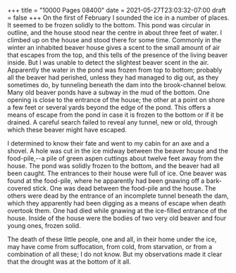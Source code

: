 +++
title = "10000 Pages 08400"
date = 2021-05-27T23:03:32-07:00
draft = false
+++
On the first of February I sounded the ice in a number of places. It seemed to be frozen solidly to the bottom. This pond was circular in outline, and the house stood near the centre in about three feet of water. I climbed up on the house and stood there for some time. Commonly in the winter an inhabited beaver house gives a scent to the small amount of air that escapes from the top, and this tells of the presence of the living beaver inside. But I was unable to detect the slightest beaver scent in the air. Apparently the water in the pond was frozen from top to bottom; probably all the beaver had perished, unless they had managed to dig out, as they sometimes do, by tunneling beneath the dam into the brook-channel below. Many old beaver ponds have a subway in the mud of the bottom. One opening is close to the entrance of the house; the other at a point on shore a few feet or several yards beyond the edge of the pond. This offers a means of escape from the pond in case it is frozen to the bottom or if it be drained. A careful search failed to reveal any tunnel, new or old, through which these beaver might have escaped.

I determined to know their fate and went to my cabin for an axe and a shovel. A hole was cut in the ice midway between the beaver house and the food-pile,--a pile of green aspen cuttings about twelve feet away from the house. The pond was solidly frozen to the bottom, and the beaver had all been caught. The entrances to their house were full of ice. One beaver was found at the food-pile, where he apparently had been gnawing off a bark-covered stick. One was dead between the food-pile and the house. The others were dead by the entrance of an incomplete tunnel beneath the dam, which they apparently had been digging as a means of escape when death overtook them. One had died while gnawing at the ice-filled entrance of the house. Inside of the house were the bodies of two very old beaver and four young ones, frozen solid.

The death of these little people, one and all, in their home under the ice, may have come from suffocation, from cold, from starvation, or from a combination of all these; I do not know. But my observations made it clear that the drought was at the bottom of it all.
